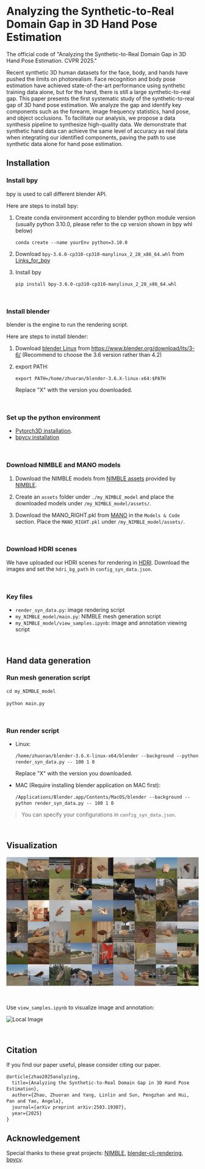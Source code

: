 # Analyzing the Synthetic-to-Real Domain Gap in 3D Hand Pose Estimation

The official code of "Analyzing the Synthetic-to-Real Domain Gap in 3D Hand Pose Estimation. CVPR 2025."

Recent synthetic 3D human datasets for the face, body, and hands have pushed the limits on photorealism. Face recognition and body pose estimation have achieved state-of-the-art performance using synthetic training data alone, but for the hand, there is still a large synthetic-to-real gap. This paper presents the first systematic study of the synthetic-to-real gap of 3D hand pose estimation. We analyze the gap and identify key components such as the forearm, image frequency statistics, hand pose, and object occlusions. To facilitate our analysis, we propose a data synthesis pipeline to synthesize high-quality data. We demonstrate that synthetic hand data can achieve the same level of accuracy as real data when integrating our identified components, paving the path to use synthetic data alone for hand pose estimation.


## Installation

### Install bpy
bpy is used to call different blender API.

Here are steps to install bpy:
1. Create conda environment according to blender python module version (usually python 3.10.0, please refer to the cp version shown in bpy whl below)
    ```
    conda create --name yourEnv python=3.10.0
    ```

2. Download `bpy-3.6.0-cp310-cp310-manylinux_2_28_x86_64.whl` from [Links_for_bpy](https://packagemanager.rstudio.com/pypi/latest/simple/bpy/)

3. Install bpy
    ```
    pip install bpy-3.6.0-cp310-cp310-manylinux_2_28_x86_64.whl
    ```
<br>

### Install blender
blender is the engine to run the rendering script.

Here are steps to install blender:
1. Download [blender Linux](https://www.blender.org/download/release/Blender3.6/blender-3.6.21-linux-x64.tar.xz) from https://www.blender.org/download/lts/3-6/ (Recommend to choose the 3.6 version rather than 4.2)

2. export PATH:
    ```
    export PATH=/home/zhuoran/blender-3.6.X-linux-x64:$PATH
    ```
    Replace "X" with the version you downloaded.

<br>

### Set up the python environment

- [Pytorch3D installation](https://github.com/facebookresearch/pytorch3d/blob/main/INSTALL.md).
- [bpycv installation](https://github.com/DIYer22/bpycv?tab=readme-ov-file#-install)

<br>

### Download NIMBLE and MANO models
1. Download the NIMBLE models from [NIMBLE assets](https://drive.google.com/drive/folders/1g7DWuDW5nYI2VDbdemDK2dGVwVHV2a1X?usp=sharing) provided by [NIMBLE](https://github.com/reyuwei/NIMBLE_model).

2. Create an `assets` folder under `./my_NIMBLE_model` and place the downloaded models under `/my_NIMBLE_model/assets/`.

3. Download the MANO_RIGHT.pkl from [MANO](https://mano.is.tue.mpg.de/download.php) in the `Models & Code` section. Place the `MANO_RIGHT.pkl` under `/my_NIMBLE_model/assets/`.

<br>

### Download HDRI scenes

We have uploaded our HDRI scenes for rendering in [HDRI](https://hkustgz-my.sharepoint.com/:u:/g/personal/zzhao074_connect_hkust-gz_edu_cn/ERJY9YB9P95ArV4DFVM5jz8ByEkDL-7ddAtqYwaOYKyQ0A?e=dyDZUc). Download the images and set the `hdri_bg_path` in `config_syn_data.json`.

<br>

### Key files
- `render_syn_data.py`: image rendering script
- `my_NIMBLE_model/main.py`: NIMBLE mesh generation script
- `my_NIMBLE_model/view_samples.ipynb`: image and annotation viewing script

<br>

## Hand data generation

### Run mesh generation script
```
cd my_NIMBLE_model

python main.py
```

<br>

### Run render script

- Linux:
  ```
  /home/zhuoran/blender-3.6.X-linux-x64/blender --background --python render_syn_data.py -- 100 1 0
  ```
  Replace "X" with the version you downloaded.

- MAC (Require installing blender application on MAC first):
  ```
  /Applications/Blender.app/Contents/MacOS/blender --background --python render_syn_data.py -- 100 1 0
  ```

> You can specify your configurations in `config_syn_data.json`.

<br>

## Visualization

![Local Image](./img/syn_data.png)

<br>

Use `view_samples.ipynb` to visualize image and annotation:

![Local Image](./img/syn_data_w_label.png)

<br>

## Citation
If you find our paper useful, please consider citing our paper.

```
@article{zhao2025analyzing,
  title={Analyzing the Synthetic-to-Real Domain Gap in 3D Hand Pose Estimation},
  author={Zhao, Zhuoran and Yang, Linlin and Sun, Pengzhan and Hui, Pan and Yao, Angela},
  journal={arXiv preprint arXiv:2503.19307},
  year={2025}
}
```

## Acknowledgement

Special thanks to these great projects: [NIMBLE](https://github.com/reyuwei/NIMBLE_model?tab=readme-ov-file), [blender-cli-rendering](https://github.com/yuki-koyama/blender-cli-rendering), [bpycv](https://github.com/DIYer22/bpycv).
